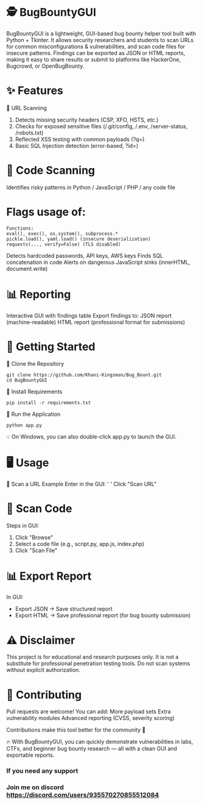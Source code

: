 # 🕵️ BugBountyGUI

BugBountyGUI is a lightweight, GUI-based bug bounty helper tool built with Python + Tkinter.
It allows security researchers and students to scan URLs for common misconfigurations & vulnerabilities, and scan code files for insecure patterns.
Findings can be exported as JSON or HTML reports, making it easy to share results or submit to platforms like HackerOne, Bugcrowd, or OpenBugBounty.

# ✨ Features
 🔗 URL Scanning

 1. Detects missing security headers (CSP, XFO, HSTS, etc.)
 2. Checks for exposed sensitive files (/.git/config, /.env, /server-status, /robots.txt)
 3. Reflected XSS testing with common payloads (?q=<payload>)
 4. Basic SQL Injection detection (error-based, ?id=<payload>)

# 📂 Code Scanning

Identifies risky patterns in Python / JavaScript / PHP / any code file

# Flags usage of:
```
Functions:
eval(), exec(), os.system(), subprocess.*
pickle.load(), yaml.load() (insecure deserialization)
requests(..., verify=False) (TLS disabled)
```
Detects hardcoded passwords, API keys, AWS keys
Finds SQL concatenation in code
Alerts on dangerous JavaScript sinks (innerHTML, document.write)

# 📊 Reporting
Interactive GUI with findings table
Export findings to:
JSON report (machine-readable)
HTML report (professional format for submissions)

# 🚀 Getting Started
🔹 Clone the Repository
```
git clone https://github.com/Khani-Kingsman/Bug_Bount.git
cd BugBountyGUI
```
🔹 Install Requirements
```
pip install -r requirements.txt
```

🔹 Run the Application
```
python app.py
```

💡 On Windows, you can also double-click app.py to launch the GUI.

# 🖥️ Usage
 🔗 Scan a URL
 Example
 Enter in the GUI: ' '
 Click "Scan URL"

# 📂 Scan Code
 Steps in GUI:
 1. Click "Browse"
 2. Select a code file (e.g., script.py, app.js, index.php)
 3. Click "Scan File"

# 📊 Export Report
 In GUI:
 - Export JSON → Save structured report
 - Export HTML → Save professional report (for bug bounty submission)

# ⚠️ Disclaimer

This project is for educational and research purposes only.
It is not a substitute for professional penetration testing tools.
Do not scan systems without explicit authorization.

# 🤝 Contributing

Pull requests are welcome!
You can add:
More payload sets
Extra vulnerability modules
Advanced reporting (CVSS, severity scoring)

Contributions make this tool better for the community 🚀

🔥 With BugBountyGUI, you can quickly demonstrate vulnerabilities in labs, CTFs, and beginner bug bounty research — all with a clean GUI and exportable reports.
### If you need any support 
### Join me on discord https://discord.com/users/935570270855512084
